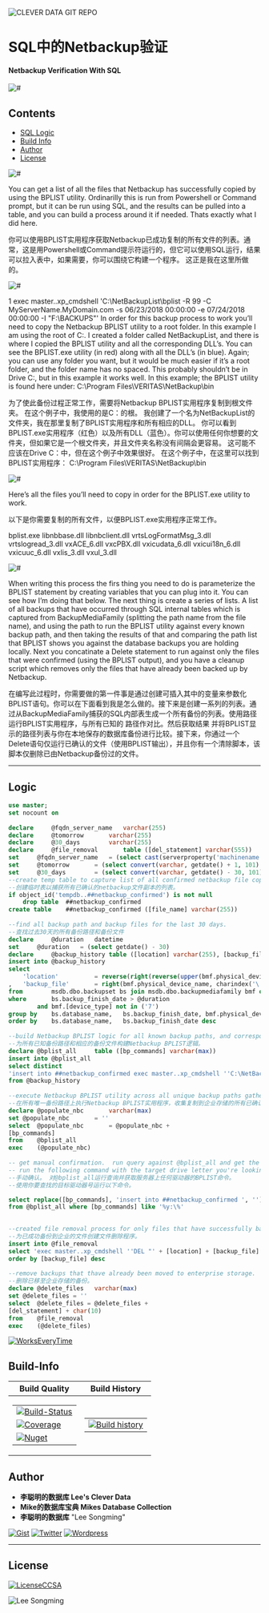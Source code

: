 ![CLEVER DATA GIT REPO](https://raw.githubusercontent.com/LiCongMingDeShujuku/git-resources/master/0-clever-data-github.png "李聪明的数据库")

# SQL中的Netbackup验证
#### Netbackup Verification With SQL

![#](images/Netbackup-Verification-With-SQL-01.png?raw=true "#")

## Contents

- [SQL Logic](#Logic)
- [Build Info](#Build-Info)
- [Author](#Author)
- [License](#License) 


![#](images/Netbackup-Verification-With-SQL-01.png?raw=true "#")

 
You can get a list of all the files that Netbackup has successfully copied by using the BPLIST utility. Ordinarilly this is run from Powershell or Command prompt, but it can be run using SQL, and the results can be pulled into a table, and you can build a process around it if needed. Thats exactly what I did here.

你可以使用BPLIST实用程序获取Netbackup已成功复制的所有文件的列表。通常，这是用Powershell或Command提示符运行的，但它可以使用SQL运行，结果可以拉入表中，如果需要，你可以围绕它构建一个程序。 这正是我在这里所做的。

![#](images/Netbackup-Verification-With-SQL-02.png?raw=true "#")
 
1	exec master..xp_cmdshell 'C:\NetBackupList\bplist -R 99 -C MyServerName.MyDomain.com -s 06/23/2018 00:00:00 -e 07/24/2018 00:00:00 -I "F:\BACKUPS"'
In order for this backup process to work you’ll need to copy the Netbackup BPLIST utility to a root folder. In this example I am using the root of C:. I created a folder called NetBackupList, and there is where I copied the BPLIST utility and all the corresponding DLL’s.
You can see the BPLIST.exe utility (in red) along with all the DLL’s (in blue). Again; you can use any folder you want, but it would be much easier if it’s a root folder, and the folder name has no spaced. This probably shouldn’t be in Drive C:, but in this example it works well.
In this example; the BPLIST utility is found here under:
C:\Program Files\VERITAS\NetBackup\bin

为了使此备份过程正常工作，需要将Netbackup BPLIST实用程序复制到根文件夹。 在这个例子中，我使用的是C：的根。 我创建了一个名为NetBackupList的文件夹，我在那里复制了BPLIST实用程序和所有相应的DLL。
你可以看到BPLIST.exe实用程序（红色）以及所有DLL（蓝色）。你可以使用任何你想要的文件夹，但如果它是一个根文件夹，并且文件夹名称没有间隔会更容易。 这可能不应该在Drive C：中，但在这个例子中效果很好。
在这个例子中，在这里可以找到BPLIST实用程序：
C:\Program Files\VERITAS\NetBackup\bin

![#](images/Netbackup-Verification-With-SQL-03.png?raw=true "#")

 
Here’s all the files you’ll need to copy in order for the BPLIST.exe utility to work.

以下是你需要复制的所有文件，以便BPLIST.exe实用程序正常工作。

bplist.exe
libnbbase.dll
libnbclient.dll
vrtsLogFormatMsg_3.dll
vrtslogread_3.dll
vxACE_6.dll
vxcPBX.dll
vxicudata_6.dll
vxicui18n_6.dll
vxicuuc_6.dll
vxlis_3.dll
vxul_3.dll

![#](images/Netbackup-Verification-With-SQL-04.png?raw=true "#")
 
When writing this process the firs thing you need to do is parameterize the BPLIST statement by creating variables that you can plug into it. You can see how I’m doing that below. The next thing is create a series of lists. A list of all backups that have occurred through SQL internal tables which is captured from BackupMediaFamily (splitting the path name from the file name), and using the path to run the BPLIST utility against every known backup path, and then taking the results of that and comparing the path list that BPLIST shows you against the database backups you are holding locally. Next you concatinate a Delete statement to run against only the files that were confirmed (using the BPLIST output), and you have a cleanup script which removes only the files that have already been backed up by Netbackup.

在编写此过程时，你需要做的第一件事是通过创建可插入其中的变量来参数化BPLIST语句。你可以在下面看到我是怎么做的。接下来是创建一系列的列表。通过从BackupMediaFamily捕获的SQL内部表生成一个所有备份的列表。使用路径运行BPLIST实用程序，与所有已知的
路径作对比。然后获取结果 并将BPLIST显示的路径列表与你在本地保存的数据库备份进行比较。接下来，你通过一个Delete语句仅运行已确认的文件（使用BPLIST输出），并且你有一个清除脚本，该脚本仅删除已由Netbackup备份过的文件。



---
## Logic
```SQL
use master;
set nocount on
 
declare     @fqdn_server_name   varchar(255)
declare     @tomorrow       varchar(255)
declare     @30_days        varchar(255)
declare     @file_removal       table ([del_statement] varchar(555))
set     @fqdn_server_name   = (select cast(serverproperty('machinename') as varchar) + '.' + lower(default_domain()) + '.com')
set     @tomorrow       = (select convert(varchar, getdate() + 1, 101)  + ' 00:00:00')
set     @30_days        = (select convert(varchar, getdate() - 30, 101) + ' 00:00:00')
--create temp table to capture list of all confirmed netbackup file copies.
--创建临时表以捕获所有已确认的netbackup文件副本的列表。
if object_id('tempdb..##netbackup_confirmed') is not null
    drop table  ##netbackup_confirmed
create table    ##netbackup_confirmed ([file_name] varchar(255))
 
--find all backup path and backup files for the last 30 days.
--查找过去30天的所有备份路径和备份文件
declare     @duration   datetime
set     @duration   = (select getdate() - 30)
declare     @backup_history table ([location] varchar(255), [backup_file] varchar(255))
insert into @backup_history
select
    'location'          = reverse(right(reverse(upper(bmf.physical_device_name)), len(bmf.physical_device_name) - charindex('\',reverse(bmf.physical_device_name),1) + 1))
,   'backup_file'       = right(bmf.physical_device_name, charindex('\', reverse('\' + bmf.physical_device_name)) - 1)
from        msdb.dbo.backupset bs join msdb.dbo.backupmediafamily bmf on bs.media_set_id = bmf.media_set_id
where       bs.backup_finish_date > @duration
        and bmf.[device_type] not in ('7')
group by    bs.database_name,   bs.backup_finish_date, bmf.physical_device_name, bs.type, bmf.device_type
order by    bs.database_name,   bs.backup_finish_date desc
 
--build Netbackup BPLIST logic for all known backup paths, and corresponding backup files.
--为所有已知备份路径和相应的备份文件构建Netbackup BPLIST逻辑。
declare @bplist_all     table ([bp_commands] varchar(max))
insert into @bplist_all
select distinct
'insert into ##netbackup_confirmed exec master..xp_cmdshell ''C:\NetBackupList\bplist -R 99 -C ' + @fqdn_server_name + ' -s ' + @30_days + ' -e ' + @tomorrow + ' -I "' + reverse(stuff(reverse([location]), 1, 1, ''))  + '"'''
from @backup_history
 
--execute Netbackup BPLIST utility across all unique backup paths gathering all confirmed files copied to enterprise storage and place them into table ##netbackup_confirmed.
--在所有唯一备份路径上执行Netbackup BPLIST实用程序，收集复制到企业存储的所有已确认文件，并将它们放入表## netbackup_confirmed中。
declare @populate_nbc       varchar(max)
set @populate_nbc       = ''
select  @populate_nbc       = @populate_nbc + 
[bp_commands]
from    @bplist_all
exec    (@populate_nbc)
 
-- get manual confirmation.  run query against @bplist_all and get the BPLIST command for any drive on the server.
-- run the following command with the target drive letter you're looking for.
--手动确认。 对@bplist_all运行查询并获取服务器上任何驱动器的BPLIST命令。
--使用你要查找的目标驱动器号运行以下命令。

select replace([bp_commands], 'insert into ##netbackup_confirmed ', '') 
from @bplist_all where [bp_commands] like '%y:\%'

 
--created file removal process for only files that have successfully backed up to the enterprise.
--为已成功备份到企业的文件创建文件删除程序。
insert into @file_removal
select 'exec master..xp_cmdshell ''DEL "' + [location] + [backup_file] + '"'';' from @backup_history where [location] + [backup_file] in (select [file_name] from ##netbackup_confirmed)
order by [backup_file] desc
 
--remove backups that thave already been moved to enterprise storage.
--删除已移至企业存储的备份。
declare @delete_files   varchar(max)
set @delete_files = ''
select  @delete_files = @delete_files + 
[del_statement] + char(10) 
from    @file_removal
exec    (@delete_files)


```



[![WorksEveryTime](https://forthebadge.com/images/badges/60-percent-of-the-time-works-every-time.svg)](https://shitday.de/)

## Build-Info

| Build Quality | Build History |
|--|--|
|<table><tr><td>[![Build-Status](https://ci.appveyor.com/api/projects/status/pjxh5g91jpbh7t84?svg?style=flat-square)](#)</td></tr><tr><td>[![Coverage](https://coveralls.io/repos/github/tygerbytes/ResourceFitness/badge.svg?style=flat-square)](#)</td></tr><tr><td>[![Nuget](https://img.shields.io/nuget/v/TW.Resfit.Core.svg?style=flat-square)](#)</td></tr></table>|<table><tr><td>[![Build history](https://buildstats.info/appveyor/chart/tygerbytes/resourcefitness)](#)</td></tr></table>|

## Author

- **李聪明的数据库 Lee's Clever Data**
- **Mike的数据库宝典 Mikes Database Collection**
- **李聪明的数据库** "Lee Songming"

[![Gist](https://img.shields.io/badge/Gist-李聪明的数据库-<COLOR>.svg)](https://gist.github.com/congmingshuju)
[![Twitter](https://img.shields.io/badge/Twitter-mike的数据库宝典-<COLOR>.svg)](https://twitter.com/mikesdatawork?lang=en)
[![Wordpress](https://img.shields.io/badge/Wordpress-mike的数据库宝典-<COLOR>.svg)](https://mikesdatawork.wordpress.com/)

---
## License
[![LicenseCCSA](https://img.shields.io/badge/License-CreativeCommonsSA-<COLOR>.svg)](https://creativecommons.org/share-your-work/licensing-types-examples/)

![Lee Songming](https://raw.githubusercontent.com/LiCongMingDeShujuku/git-resources/master/1-clever-data-github.png "李聪明的数据库")

